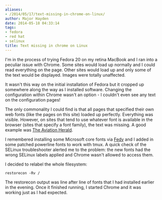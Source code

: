 ```yaml
---
aliases:
- /2014/05/17/text-missing-in-chrome-on-linux/
author: Major Hayden
date: 2014-05-18 04:33:14
tags:
- fedora
- red hat
- selinux
title: Text missing in chrome on Linux
---
```


I'm in the process of trying Fedora 20 on my retina MacBook and I ran into a peculiar issue with Chrome. Some sites would load up normally and I could read everything on the page. Other sites would load up and only some of the text would be displayed. Images were totally unaffected.

It wasn't this way on the initial installation of Fedora but it cropped up somewhere along the way as I installed software. Changing the configuration within Chrome wasn't an option - I couldn't even see any text on the configuration pages!

The only commonality I could find is that all pages that specified their own web fonts (like the pages on this site) loaded up perfectly. Everything was visible. However, on sites that tend to use whatever font is available in the browser (sites that specify a font family), the text was missing. A good example was [The Aviation Herald][1].

I remembered installing some Microsoft core fonts via [Fedy][2] and I added in some patched powerline fonts to work with tmux. A quick check of the SELinux troubleshooter alerted me to the problem: the new fonts had the wrong SELinux labels applied and Chrome wasn't allowed to access them.

I decided to relabel the whole filesystem:

```
restorecon -Rv /
```

The restorecon output was line after line of fonts that I had installed earlier in the evening. Once it finished running, I started Chrome and it was working just as I had expected.

 [1]: http://avherald.com/
 [2]: https://satya164.github.io/fedy/